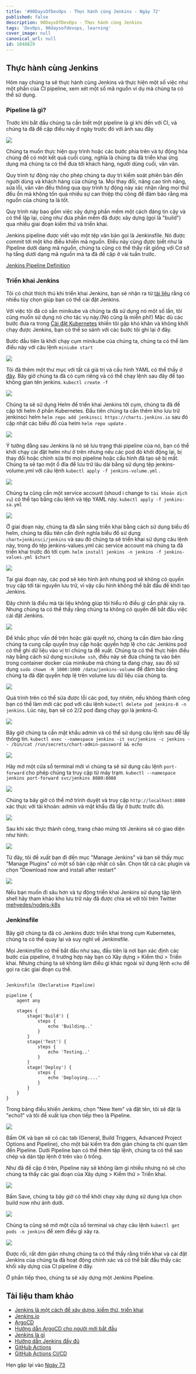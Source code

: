 ```yaml
---
title: '#90DaysOfDevOps - Thực hành cùng Jenkins - Ngày 72'
published: false
description: 90DaysOfDevOps - Thực hành cùng Jenkins
tags: 'DevOps, 90daysofdevops, learning'
cover_image: null
canonical_url: null
id: 1048829
---
```


## Thực hành cùng Jenkins

Hôm nay chúng ta sẽ thực hành cùng Jenkins và thực hiện một số việc như một phần của CI pipeline, xem xét một số mã nguồn ví dụ mà chúng ta có thể sử dụng.

### Pipeline là gì?

Trước khi bắt đầu chúng ta cần biết một pipeline là gì khi đến với CI, và chúng ta đã đề cập điều này ở ngày trước đó với ảnh sau đây

![](../../Days/Images/Day71_CICD4.png)

Chúng ta muốn thực hiện quy trình hoặc các bước phía trên và tự động hóa chúng để có một kết quả cuối cùng, nghĩa là chúng ta đã triển khai ứng dụng mà chúng ta có thể đưa tới khách hàng, người dùng cuối, vân vân. 

Quy trình tự động này cho phép chúng ta duy trì kiểm soát phiên bản đến người dùng và khách hàng của chúng ta. Mọi thay đổi, nâng cao tính năng, sửa lỗi, vân vân đều thông qua quy trình tự động này xác nhận rằng mọi thứ đều ổn mà không tốn quá nhiều sự can thiệp thủ công để đảm bảo rằng mà nguồn của chúng ta là tốt.

Quy trình này bao gồm việc xây dựng phần mềm một cách đáng tin cậy và có thể lặp lại, cũng như đưa phần mềm đã được xây dựng (gọi là "build") qua nhiều giai đoạn kiểm thử và triển khai.

Jenkins pipeline được viết vào một tệp văn bản gọi là Jenkinsfile. Nó được commit tới một kho điều khiển mã nguồn. Điều này cũng được biết như là Pipeline dưới dạng mã nguồn, chúng ta cũng có thể thấy rất giống với Cơ sở hạ tầng dưới dạng mã nguồn mà ta đã đề cập ở vài tuần trước.

[Jenkins Pipeline Definition](https://www.jenkins.io/doc/book/pipeline/#ji-toolbar)

### Triển khai Jenkins

Tôi có chút thích thú khi triển khai Jenkins, bạn sẽ nhận ra từ [tài liệu](https://www.jenkins.io/doc/book/installing/) rằng có nhiều tùy chọn giúp bạn có thể cài đặt Jenkins.

Với việc tôi đã có sẵn minikube và chúng ta đã sử dụng nó một số lần, tôi cũng muốn sử dụng nó cho tác vụ này.(Nó cũng là miễn phí!) Mặc dù các bước đưa ra trong [Cài đặt Kubernetes](https://www.jenkins.io/doc/book/installing/kubernetes/) khiến tôi gặp khó khăn và không khởi chạy được Jenkins, bạn có thể so sánh với các bước tôi ghi lại ở đây.

Bước đầu tiên là khởi chạy cụm minikube của chúng ta, chúng ta có thể làm điều này với câu lệnh `miniube start`

![](../../Days/Images/Day72_CICD1.png)

Tôi đã thêm một thư mục với tất cả giá trị và cấu hình YAML có thể thấy ở [đây](../../Days/CICD/Jenkins). Bây giờ chúng ta đã có cụm riêng và có thể chạy lệnh sau đây để tạo không gian tên jenkins. `kubectl create -f`

![](../../Days/Images/Day72_CICD2.png)

Chúng ta sẽ sử dụng Helm để triển khai Jenkins tới cụm, chúng ta đã đề cập tới helm ở phần Kubernetes. Đầu tiên chúng ta cần thêm kho lưu trữ jenkinsci helm `helm repo add jenkinsci https://charts.jenkins.io` sau đó cập nhật các biểu đồ của helm `helm repo update` .

![](../../Days/Images/Day72_CICD3.png)

Ý tưởng đằng sau Jenkins là nó sẽ lưu trạng thái pipeline của nó, bạn có thể khởi chạy cài đặt helm như ở trên nhưng nếu các pod đó khởi động lại, bị thay đổi hoặc chỉnh sửa thì mọi pipeline hoặc cấu hình đã tạo sẽ bị mất. Chúng ta sẽ tạo một ổ đĩa để lưu trữ lâu dài bằng sử dụng tệp jenkins-volume.yml với câu lệnh `kubectl apply -f jenkins-volume.yml` .

![](../../Days/Images/Day72_CICD4.png)

Chúng ta cũng cần một service account (shoud i change to `tài khoản dịch vụ`) có thể tạo bằng câu lệnh và tệp YAML này. `kubectl apply -f jenkins-sa.yml`

![](../../Days/Images/Day72_CICD5.png)

Ở giai đoạn này, chúng ta đã sẵn sàng triển khai bằng cách sử dụng biểu đồ helm, chúng ta đầu tiên cần định nghĩa biểu đồ sử dụng `chart=jenkinsci/jenkins` và sau đó chúng ta sẽ triển khai sử dụng câu lệnh này, trong đó tệp jenkins-values.yml các service account mà chúng ta đã triển khai trước đó tới cụm. `helm install jenkins -n jenkins -f jenkins-values.yml $chart`

![](../../Days/Images/Day72_CICD6.png)

Tại giai đoạn này, các pod sẽ kéo hình ảnh nhưng pod sẽ không có quyền truy cập tới tài nguyên lưu trữ, vì vậy cấu hình không thể bắt đầu để khởi tạo Jenkins.

Đây chính là điều mà tài liệu không giúp tôi hiểu rõ điều gì cần phải xảy ra. Nhưng chúng ta có thể thấy rằng chúng ta không có quyền để bắt đầu việc cài đặt Jenkins.

![](../../Days/Images/Day72_CICD7.png)

Để khắc phục vấn đề trên hoặc giải quyết nó, chúng ta cần đảm bảo rằng chúng ta cung cấp quyền truy cập hoặc quyền hợp lệ cho các Jenkins pod có thể ghi dữ liệu vào vị trí chúng ta đề xuất. Chúng ta có thể thực hiện điều này bằng cách sử dụng `minikube ssh`, điều này sẽ đưa chúng ta vào bên trong container docker của minikube mà chúng ta đang chạy, sau đó sử dụng `sudo chown -R 1000:1000 /data/jenkins-volume` để đảm bảo rằng chúng ta đã đặt quyền hợp lệ trên volume lưu dữ liệu của chúng ta.

![](../../Days/Images/Day72_CICD8.png)

Quá trình trên có thể sửa được lỗi các pod, tuy nhiên, nếu không thành công bạn có thể làm mới các pod với câu lệnh `kubectl delete pod jenkins-0 -n jenkins`. Lúc này, bạn sẽ có 2/2 pod đang chạy gọi là jenkns-0.

![](../../Days/Images/Day72_CICD9.png)

Bây giờ chúng ta cần mật khẩu admin và có thể sử dụng câu lệnh sau để lấy thông tin. `kubectl exec --namespace jenkins -it svc/jenkins -c jenkins -- /bin/cat /run/secrets/chart-admin-password && echo`

![](../../Days/Images/Day72_CICD10.png)

Hãy mở một cửa sổ terminal mới vì chúng ta sẽ sử dụng câu lệnh `port-forward` cho phép chúng ta truy cập từ máy trạm. `kubectl --namespace jenkins port-forward svc/jenkins 8080:8080`

![](../../Days/Images/Day72_CICD11.png)

Chúng ta bây giờ có thể mở trình duyệt và truy cập `http://localhost:8080` xác thực với tài khoản: admin và mật khẩu đã lấy ở bước trước đó.

![](../../Days/Images/Day72_CICD12.png)

Sau khi xác thực thành công, trang chào mừng tới Jenkins sẽ có giao diện như hình: 

![](../../Days/Images/Day72_CICD13.png)

Từ đây, tôi đề xuất bạn đi đến mục "Manage Jenkins" và ban sẽ thấy mục "Manage Plugins" có một số bản cập nhật có sẵn. Chọn tất cả các plugin và chọn "Download now and install after restart"

![](../../Days/Images/Day72_CICD14.png)

Nếu bạn muốn đi sâu hơn và tự động triển khai Jenkins sử dụng tập lệnh shell hãy tham khảo kho lưu trữ này đã được chia sẻ với tôi trên Twitter [mehyedes/nodejs-k8s](https://github.com/mehyedes/nodejs-k8s/blob/main/docs/automated-setup.md)

### Jenkinsfile

Bây giờ chúng ta đã có Jenkins được triển khai trong cụm Kubernetes, chúng ta có thể quay lại và suy nghĩ về Jenkinsfile.

Mọi Jenkinsfile có thể bắt đầu như sau, đầu tiên là nơi bạn xác định các bước của pipeline, ở trường hợp này bạn có Xây dựng > Kiểm thử > Triển khai. Nhưng chúng ta sẽ không làm điều gì khác ngoài sử dụng lệnh `echo` để gọi ra các giai đoạn cụ thể.

```

Jenkinsfile (Declarative Pipeline)

pipeline {
    agent any

    stages {
        stage('Build') {
            steps {
                echo 'Building..'
            }
        }
        stage('Test') {
            steps {
                echo 'Testing..'
            }
        }
        stage('Deploy') {
            steps {
                echo 'Deploying....'
            }
        }
    }
}

```

Trong bảng điều khiển Jenkins, chọn "New Item" và đặt tên, tôi sẽ đặt là "echo1" và tôi đề xuất lựa chọn tiếp theo là Pipeline.

![](../../Days/Images/Day72_CICD15.png)

Bấm OK và bạn sẽ có các tab (General, Build Triggers, Advanced Project Options and Pipeline), cho một bài kiểm tra đơn giản chúng ta chỉ quan tâm đến Pipeline. Dưới Pipeline bạn có thể thêm tập lệnh, chúng ta có thể sao chép và dán tập lệnh ở trên vào ô trống.

Như đã đề cập ở trên, Pipeline này sẽ không làm gì nhiều nhưng nó sẽ cho chúng ta thấy các giai đoạn của Xây dựng > Kiểm thử > Triển khai.

![](../../Days/Images/Day72_CICD16.png)

Bấm Save, chúng ta bây giờ có thể khởi chạy xây dựng sử dụng lựa chọn build now như ảnh dưới.

![](../../Days/Images/Day72_CICD17.png)

Chúng ta cũng sẽ mở một cửa sổ terminal và chạy câu lệnh `kubectl get pods -n jenkins` để xem điều gì xảy ra.

![](../../Days/Images/Day72_CICD18.png)

Được rồi, rất đơn giản nhưng chúng ta có thể thấy rằng triển khai và cài đặt Jenkins của chúng ta đã hoạt động chính xác và có thể bắt đầu thấy các khối xây dựng của CI pipeline ở đây.

Ở phần tiếp theo, chúng ta sẽ xây dựng một Jenkins Pipeline.

## Tài liệu tham khảo

- [Jenkins là một cách để xây dựng, kiểm thử, triển khai](https://www.youtube.com/watch?v=_MXtbjwsz3A)
- [Jenkins.io](https://www.jenkins.io/)
- [ArgoCD](https://argo-cd.readthedocs.io/en/stable/)
- [Hướng dẫn ArgoCD cho người mới bắt đầu](https://www.youtube.com/watch?v=MeU5_k9ssrs)
- [Jenkins là gì](https://www.youtube.com/watch?v=LFDrDnKPOTg)
- [Hướng dẫn Jenkins đầy đủ](https://www.youtube.com/watch?v=nCKxl7Q_20I&t=3s)
- [GitHub Actions](https://www.youtube.com/watch?v=R8_veQiYBjI)
- [GitHub Actions CI/CD](https://www.youtube.com/watch?v=mFFXuXjVgkU)

Hẹn gặp lại vào [Ngày 73](day73.md)
